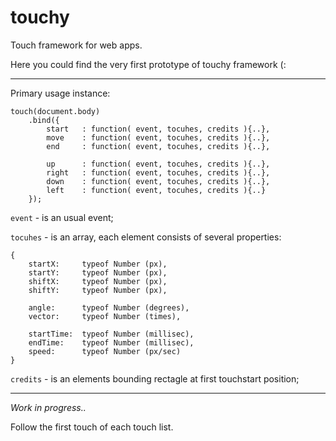 touchy
======

Touch framework for web apps.

Here you could find the very first prototype of touchy framework (:

___
Primary usage instance:

    touch(document.body)
        .bind({
            start   : function( event, tocuhes, credits ){..},
            move    : function( event, tocuhes, credits ){..},
            end     : function( event, tocuhes, credits ){..},
			
			up     	: function( event, tocuhes, credits ){..},
			right   : function( event, tocuhes, credits ){..},
			down    : function( event, tocuhes, credits ){..},
			left    : function( event, tocuhes, credits ){..}
        });

`event` - is an usual event;

`tocuhes` - is an array, each element consists of several properties:

	{
		startX:     typeof Number (px),
        startY:     typeof Number (px),
        shiftX:   	typeof Number (px),
        shiftY:   	typeof Number (px),
        
	    angle:   	typeof Number (degrees),
	    vector:   	typeof Number (times),
	
	    startTime:  typeof Number (millisec),
	    endTime:   	typeof Number (millisec),
	    speed:   	typeof Number (px/sec)
	} 

`credits` - is an elements bounding rectagle at first touchstart position;

---
*Work in progress..*


Follow the first touch of each touch list.